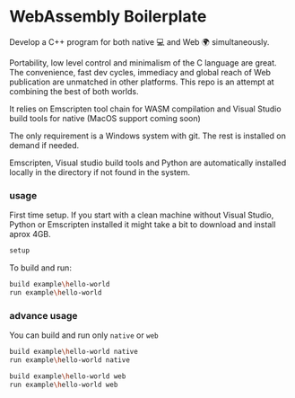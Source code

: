 # WebAssembly Boilerplate

Develop a C++ program for both native :computer: and Web :earth_africa: simultaneously.

Portability, low level control and minimalism of the C language are great. The convenience, fast dev cycles, immediacy and global reach of Web publication are unmatched in other platforms. This repo is an attempt at combining the best of both worlds.

It relies on Emscripten tool chain for WASM compilation and Visual Studio build tools for native (MacOS support coming soon)

The only requirement is a Windows system with git. The rest is installed on demand if needed.

Emscripten, Visual studio build tools and Python are automatically installed locally in the directory if not found in the system.


### usage

First time setup. If you start with a clean machine without Visual Studio, Python or Emscripten installed it might take a bit to download and install aprox 4GB.

```sh
setup
```

To build and run:

```sh
build example\hello-world
run example\hello-world
```

### advance usage

You can build and run only `native` or `web`

```sh
build example\hello-world native
run example\hello-world native
```

```sh
build example\hello-world web
run example\hello-world web
```